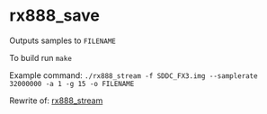# rx888_save
Outputs samples to `FILENAME` 

To build run `make`

Example command: `./rx888_stream -f SDDC_FX3.img --samplerate 32000000 -a 1 -g 15 -o FILENAME`

Rewrite of: [rx888_stream](https://github.com/rhgndf/rx888_stream)
